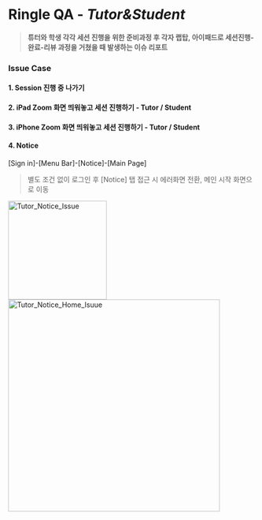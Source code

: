 # Ringle QA - *Tutor&Student*
> **튜터와 학생 각각 세션 진행을 위한 준비과정 후 각자 랩탑, 아이패드로 세션진행-완료-리뷰 과정을 거쳤을 때 발생하는 이슈 리포트**

### **Issue Case**
#### 1. Session 진행 중 나가기


#### 2. iPad Zoom 화면 띄워놓고 세션 진행하기 - Tutor / Student


#### 3. iPhone Zoom 화면 띄워놓고 세션 진행하기 - Tutor / Student


#### 4. Notice

[Sign in]-[Menu Bar]-[Notice]-[Main Page]
> 별도 조건 없이 로그인 후 [Notice] 탭 접근 시 에러화면 전환, 메인 시작 화면으로 이동

<img width="200" alt="Tutor_Notice_Issue" src="https://user-images.githubusercontent.com/93983402/140917691-d440bdbd-df56-44ba-92ee-c44ce8e2279a.png">  <img width="430" alt="Tutor_Notice_Home_Isuue" src="https://user-images.githubusercontent.com/93983402/140917717-2f917790-cbd7-4511-9cc5-3d86b3d03782.png" >
